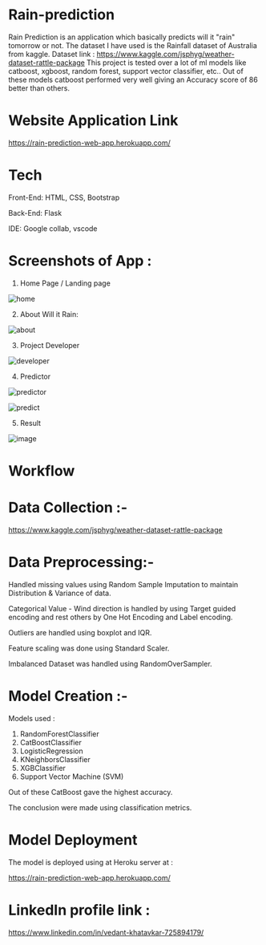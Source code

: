 # Rain-prediction

Rain Prediction is an application which basically predicts will it "rain" tomorrow or not. The dataset I have used is the Rainfall dataset of Australia from kaggle.
Dataset link : https://www.kaggle.com/jsphyg/weather-dataset-rattle-package This project is tested over a lot of ml models like catboost, xgboost, random forest, support vector classifier, etc.. Out of these models catboost performed very well giving an Accuracy score of 86 better than others.

# Website Application Link 
https://rain-prediction-web-app.herokuapp.com/

# Tech
Front-End: HTML, CSS, Bootstrap

Back-End: Flask

IDE: Google collab, vscode

# Screenshots of App :
1. Home Page / Landing page

![home](https://user-images.githubusercontent.com/68839745/127016988-5c16d113-1259-471e-962c-348f0aba10ee.PNG)

2. About Will it Rain:

![about](https://user-images.githubusercontent.com/68839745/127017435-9467562b-0c70-4bed-b26f-dd28cde2ef11.PNG)

3. Project Developer 

![developer](https://user-images.githubusercontent.com/68839745/127017761-7bd704d7-5802-4987-8871-86dbe9c70a10.PNG)

4. Predictor

![predictor](https://user-images.githubusercontent.com/68839745/127017951-ebb65858-f15b-447b-9c39-8cbe501383c8.PNG)

![predict](https://user-images.githubusercontent.com/68839745/127018338-32af3b59-3a9d-4018-a3c8-cea5ac7f09f1.PNG)

5. Result 

![image](https://user-images.githubusercontent.com/68839745/127018580-227533c8-336e-498c-9582-a68ee759185e.png)

# Workflow

# Data Collection :- 
https://www.kaggle.com/jsphyg/weather-dataset-rattle-package

# Data Preprocessing:-

Handled missing values using Random Sample Imputation to maintain Distribution & Variance of data.

Categorical Value - Wind direction is handled by using Target guided encoding and rest others by One Hot Encoding and Label encoding.

Outliers are handled using boxplot and IQR.

Feature scaling was done using Standard Scaler.

Imbalanced Dataset was handled using RandomOverSampler.

# Model Creation :-

Models used :

1. RandomForestClassifier
2. CatBoostClassifier
3. LogisticRegression
4. KNeighborsClassifier
5. XGBClassifier
6. Support Vector Machine (SVM)

Out of these CatBoost gave the highest accuracy.

The conclusion were made using classification metrics.

# Model Deployment

The model is deployed using at Heroku server at :

https://rain-prediction-web-app.herokuapp.com/

# LinkedIn profile link :

https://www.linkedin.com/in/vedant-khatavkar-725894179/
